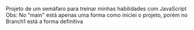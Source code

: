 Projeto de um semáfaro para treinar minhas habilidades com JavaScript
Obs: No "main" está apenas uma forma como iniciei o projeto, porém no Branch1 está a forma definitiva

